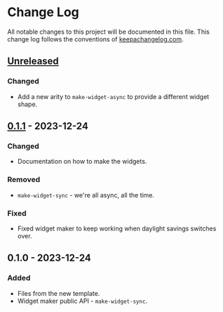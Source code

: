 # Change Log
All notable changes to this project will be documented in this file. This change log follows the conventions of [keepachangelog.com](http://keepachangelog.com/).

## [Unreleased]
### Changed
- Add a new arity to `make-widget-async` to provide a different widget shape.

## [0.1.1] - 2023-12-24
### Changed
- Documentation on how to make the widgets.

### Removed
- `make-widget-sync` - we're all async, all the time.

### Fixed
- Fixed widget maker to keep working when daylight savings switches over.

## 0.1.0 - 2023-12-24
### Added
- Files from the new template.
- Widget maker public API - `make-widget-sync`.

[Unreleased]: https://sourcehost.site/your-name/day-24/compare/0.1.1...HEAD
[0.1.1]: https://sourcehost.site/your-name/day-24/compare/0.1.0...0.1.1
